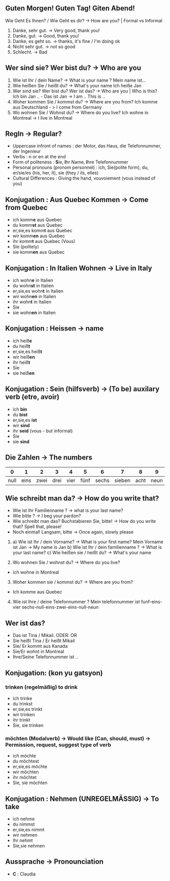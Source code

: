 ## Guten Morgen! Guten Tag! Giten Abend! 
Wie Geht Es Ihnen? / Wie Geht es dir? -> How are you? | Formal vs Informal

1. Danke, sehr gut. -> Very good, thank you!
2. Danke, gut. -> Good, thank you!
3. Danke, es geht so. -> thanks, it's fine / I'm doing ok
4. Nicht sehr gut. -> not so good
5. Schlecht. -> Bad

## Wer sind sie? Wer bist du? -> Who are you

1. Wie ist Ihr / dein Name? -> What is your name ?
Mein name ist...
2. Wie heißen Sie / heißt du? -> What's your name
Ich heiße Jan
3. Wer sind sie? Wer bist du? Wer ist das? -> Who are you | Who is this?
Ich bin Jan .. - Das ist Jan -> I am .. This is ..
4. Woher kommen Sie / kommst du? -> Where are you from?
Ich komme aus Deutschland - > I come from Germany
5. Wo wohnen Sie / Wohnst du? -> Where do you live?
Ich wohne in Montreal -> I live in Montreal

## Regln -> Regular?

- Uppercase infront of names : der Motor, das Haus, die Telefonnummer, der Ingenieur
- Verbs : n or en at the end
- Form of politeness : **S**ie, **I**hr Name, **I**hre Telefonnummer
- Personal pronouns (pronom personnel) : ich, Sie(polite form), du, er/sie/es (his, her, it), sie (they / ils, elles)
- Cultural Differences : Giving the hand, vouvoiement (vous instead of you)

## Konjugation : Aus Quebec Kommen -> Come from Quebec

- ich komm**e** aus Quebec 
- du komm**st** aus Quebec
- er,sie,es komm**t** aus Quebec
- wir komm**en** aus Quebec 
- ihr komm**t** aus Quebec (Vous)
- Sie (politely)
- sie komm**en** aus Quebec

## Konjugation : In Italien Wohnen -> Live in Italy

- ich wohn**e** in Italien
- du wohn**st** in Italien
- er,sie,es wohn**t** in Italien
- wir wohn**en** in Italien
- ihr wohn**t** in Italien
- Sie
- sie wohn**en** in Italien

## Konjugation : Heissen -> name

- ich heiß**e**
- du heiß**t**
- er,sie,es heiß**t**
- wir heiß**en**
- ihr heiß**t**
- Sie
- sie heiß**en**

## Konjugation : Sein (hilfsverb) -> (To be) auxilary verb (etre, avoir)

- ich **bin**
- du **bist**
- er,sie,es **ist**
- wir **sind**
- ihr **seid** (vous - but informal)
- Sie
- sie **sind**

## Die Zahlen -> The numbers

|0|1|2|3|4|5|6|7|8|9|10|
|-|-|-|-|-|-|-|-|-|-|-|
|null|eins|zwei|drei|vier|fünf|sechs|sieben|acht|neun|zehn|

## Wie schreibt man da? -> How do you write that?

- Wie ist Ihr Familienname ? -> what is your last name?
- Wie bitte ? -> I beg your pardon?
- Wie schreibt man das? Buchstabieren Sie, bitte! -> How do you write that? Spell that, please!
- Noch einmal! Langsam, bitte -> Once again, slowly please

1. a) Wie ist Ihr / dein Vorname? -> What is your first name?
Mein Vorname ist Jan -> My name is Jan
b) Wie ist Ihr / dein familienname ? -> What is your last name?
c) Wie heißen sie / heißt du? -> What's your name

2. Wo wohnen Sie / wohnst du? -> Where do you live?
- ich wohne in Montreal
3. Woher kommen sie / kommst du? -> Where are you from?
- Ich komme aus Quebec
4. Wie ist Ihre / deine Telefonnummer ?
Mein telefonnummer ist funf-eins-vier sechs-null-eins-zwei-eins-null-neun

## Wer ist das?

- Das ist Tina / Mikail. ODER: OR
- Sie heißt Tina / Er heißt Mikail
- Sie/ Er kommt aus Kanada
- Sie/Er wohnt in Montreal
- Ihre/Seine Telefonnummer ist ..

## Konjugation: (kon yu gatsyon)

### trinken (regelmäßig) to drink

- ich trinke
- du trinkst
- er,sie,es trinkt
- wir trinken
- ihr trinkt
- Sie, sie trinken

### möchten (Modalverb) -> Would like (Can, should, must) -> Permission, request, suggest type of verb 

- ich möchte
- du möchtest
- er,sie,es möchte
- wir möchten
- ihr möchtet
- Sie, sie möchten

## Konjugation : Nehmen (UNREGELMÄSSIG) -> To take

- ich nehme
- du nimmst
- er,sie,es nimmt
- wir nehmen
- Ihr nehmt
- Sie,sie nehmen

## Aussprache -> Pronounciation
- **C** : Claudia
